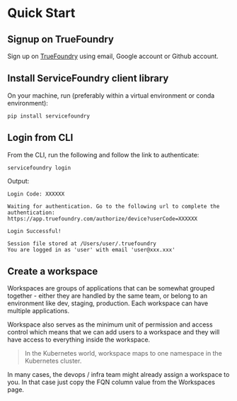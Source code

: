 # Quick Start

## Signup on TrueFoundry

Sign up on [TrueFoundry](https://app.truefoundry.com/signup) using email, Google account or Github account.

## Install ServiceFoundry client library

On your machine, run (preferably within a virtual environment or conda environment):
```
pip install servicefoundry
```

## Login from CLI

From the CLI, run the following and follow the link to authenticate:

```
servicefoundry login
```

Output:
```commandline
Login Code: XXXXXX

Waiting for authentication. Go to the following url to complete the authentication:
https://app.truefoundry.com/authorize/device?userCode=XXXXXX

Login Successful!

Session file stored at /Users/user/.truefoundry
You are logged in as 'user' with email 'user@xxx.xxx'
```

## Create a workspace

Workspaces are groups of applications that can be somewhat grouped together - either they are handled by the same team, 
or belong to an environment like dev, staging, production. Each workspace can have multiple applications. 

Workspace also serves as the minimum unit of permission and access control which means that we can add users to a workspace and they will
have access to everything inside the workspace. 

> In the Kubernetes world, workspace maps to one namespace in the Kubernetes cluster. 

In many cases, the devops / infra team might already assign a workspace to you. In that case just copy the FQN column value from the Workspaces page. 



